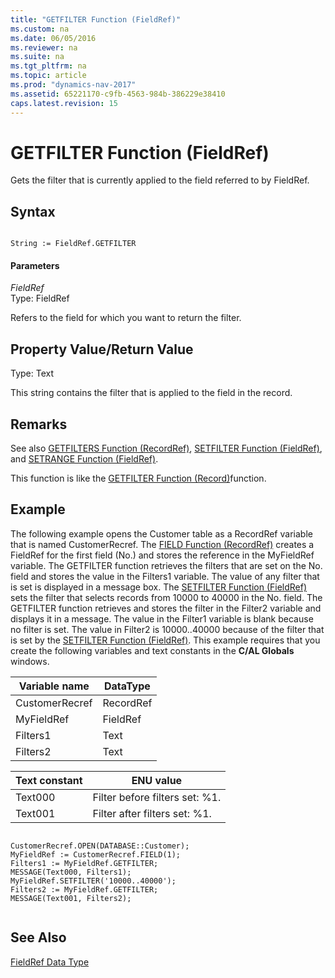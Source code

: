```yaml
---
title: "GETFILTER Function (FieldRef)"
ms.custom: na
ms.date: 06/05/2016
ms.reviewer: na
ms.suite: na
ms.tgt_pltfrm: na
ms.topic: article
ms.prod: "dynamics-nav-2017"
ms.assetid: 65221170-c9fb-4563-984b-386229e38410
caps.latest.revision: 15
---
```

# GETFILTER Function (FieldRef)
Gets the filter that is currently applied to the field referred to by FieldRef.  
  
## Syntax  
  
```  
  
String := FieldRef.GETFILTER  
```  
  
#### Parameters  
 *FieldRef*  
 Type: FieldRef  
  
 Refers to the field for which you want to return the filter.  
  
## Property Value/Return Value  
 Type: Text  
  
 This string contains the filter that is applied to the field in the record.  
  
## Remarks  
 See also [GETFILTERS Function \(RecordRef\)](GETFILTERS-Function--RecordRef-.md), [SETFILTER Function \(FieldRef\)](SETFILTER-Function--FieldRef-.md), and [SETRANGE Function \(FieldRef\)](SETRANGE-Function--FieldRef-.md).  
  
 This function is like the [GETFILTER Function \(Record\)](GETFILTER-Function--Record-.md)function.  
  
## Example  
 The following example opens the Customer table as a RecordRef variable that is named CustomerRecref. The [FIELD Function \(RecordRef\)](FIELD-Function--RecordRef-.md) creates a FieldRef for the first field \(No.\) and stores the reference in the MyFieldRef variable. The GETFILTER function retrieves the filters that are set on the No. field and stores the value in the Filters1 variable. The value of any filter that is set is displayed in a message box. The [SETFILTER Function \(FieldRef\)](SETFILTER-Function--FieldRef-.md) sets the filter that selects records from 10000 to 40000 in the No. field. The GETFILTER function retrieves and stores the filter in the Filter2 variable and displays it in a message. The value in the Filter1 variable is blank because no filter is set. The value in Filter2 is 10000..40000 because of the filter that is set by the [SETFILTER Function \(FieldRef\)](SETFILTER-Function--FieldRef-.md). This example requires that you create the following variables and text constants in the **C/AL Globals** windows.  
  
|Variable name|DataType|  
|-------------------|--------------|  
|CustomerRecref|RecordRef|  
|MyFieldRef|FieldRef|  
|Filters1|Text|  
|Filters2|Text|  
  
|Text constant|ENU value|  
|-------------------|---------------|  
|Text000|Filter before filters set: %1.|  
|Text001|Filter after filters set: %1.|  
  
```  
  
CustomerRecref.OPEN(DATABASE::Customer);  
MyFieldRef := CustomerRecref.FIELD(1);  
Filters1 := MyFieldRef.GETFILTER;  
MESSAGE(Text000, Filters1);  
MyFieldRef.SETFILTER('10000..40000');  
Filters2 := MyFieldRef.GETFILTER;  
MESSAGE(Text001, Filters2);  
  
```  
  
## See Also  
 [FieldRef Data Type](FieldRef-Data-Type.md)